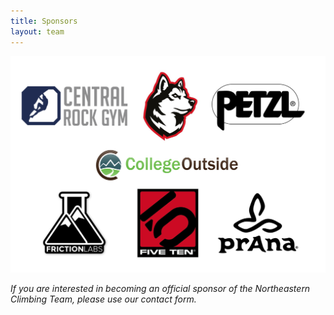```yaml
---
title: Sponsors
layout: team
---
```


![The Northeastern Climbing Team Sponsors](/images/sponsors.png)


*If you are interested in becoming an official sponsor of the Northeastern Climbing Team, please use our contact form.*

